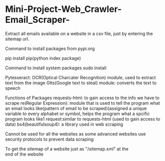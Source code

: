 # Mini-Project-Web_Crawler-Email_Scraper-
Extract all emails available on a website in a csv file, just by entering the sitemap url.


Command to install packages from pypi.org

pip install
pip(python index package)

Command to install system packages
sudo install 

Pytesseract: OCR(Optical Charcater Recognition) module, used to extract text from the image
Gtts(Google text to steal) module: converts the text to speech

Functions of Packages
requests-html: to gain access to the info we have to scrape
re(Regular Expression): module that is used to tell the program what an email looks like(pattern of email to be scraped)(assigned a unique variable to every alphabet or symbol, helps the program what a spcific program looks like1
request:similar to requests-html (used to gain access to data)
bs4(beautifulsoup4): a library used in web scraping

Cannot be used for all the websites as some advanced websites use security protocols to prevent data scraping

To get the sitemap of a website just as "/sitemap.xml" at the end of the website
